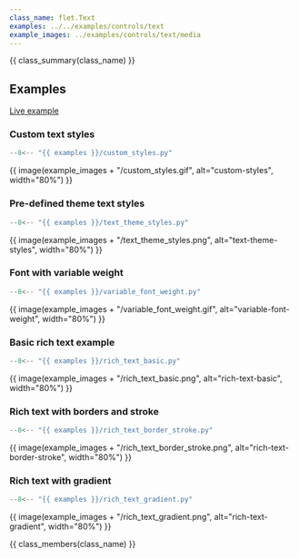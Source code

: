 ```yaml
---
class_name: flet.Text
examples: ../../examples/controls/text
example_images: ../examples/controls/text/media
---
```


{{ class_summary(class_name) }}

## Examples

[Live example](https://flet-controls-gallery.fly.dev/displays/text)

### Custom text styles

```python
--8<-- "{{ examples }}/custom_styles.py"
```

{{ image(example_images + "/custom_styles.gif", alt="custom-styles", width="80%") }}


### Pre-defined theme text styles

```python
--8<-- "{{ examples }}/text_theme_styles.py"
```

{{ image(example_images + "/text_theme_styles.png", alt="text-theme-styles", width="80%") }}


### Font with variable weight

```python
--8<-- "{{ examples }}/variable_font_weight.py"
```

{{ image(example_images + "/variable_font_weight.gif", alt="variable-font-weight", width="80%") }}


### Basic rich text example

```python
--8<-- "{{ examples }}/rich_text_basic.py"
```

{{ image(example_images + "/rich_text_basic.png", alt="rich-text-basic", width="80%") }}


### Rich text with borders and stroke

```python
--8<-- "{{ examples }}/rich_text_border_stroke.py"
```

{{ image(example_images + "/rich_text_border_stroke.png", alt="rich-text-border-stroke", width="80%") }}


### Rich text with gradient

```python
--8<-- "{{ examples }}/rich_text_gradient.py"
```

{{ image(example_images + "/rich_text_gradient.png", alt="rich-text-gradient", width="80%") }}


{{ class_members(class_name) }}
